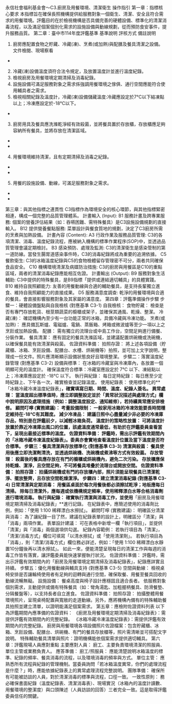 永信社會福利基金會～C3.廚房及用餐環境、清潔衛生 操作指引
第一章：指標核心要求
本指標旨在確保長照機構提供給服務對象一個衛生、清潔、安全且符合需求的用餐環境。評鑑目的在於檢視機構是否具備完善的硬體設備、標準化的清潔消毒流程，以及滿足個案個別化需求的設施設備與動線規劃，從而預防食安事件，提升服務品質。
第二章：臺中市114年度評鑑基準
基準說明
評核方式
備註說明
1. 廚房應配置食物之貯藏、冷藏(凍)、烹煮(或加熱)與配膳及餐具清潔之設備。
文件檢閱、現場察看
-
2. 冷藏(凍)設備溫度須符合法令規定，及放置溫度計並進行溫度紀錄。
1. 檢視廚房及用餐環境定期清掃及消毒紀錄。
2. 設施設備可滿足服務對象之需求係強調用餐環境之傢俱、通行空間應能符合使用輔具者之需求。
3. 檢視相關紀錄及溫度計，冷藏(凍)設備儲藏溫度:冷藏應設定於7℃以下結凍點以上；冷凍應設定於-18℃以下。
-
3. 廚房用具及餐具應洗滌乾淨經有效殺菌，並將餐具置於存放櫃，存放櫃應足夠容納所有餐具，並將存放在清潔區域。
-
-
4. 用餐環境維持清潔，且有定期清掃及消毒之紀錄。
-
-
5. 用餐的設施設備、動線，可滿足服務對象之需求。
-
-
第三章：與其他指標之連貫性
C3指標作為環境安全的核心環節，與其他指標緊密相連，構成一個完整的品質管理體系。
計畫輸入 (Input):
B1 服務計畫及跨專業服務: 個案的營養評估結果（如：吞嚥困難、需特殊餐具）是C3設施設備規劃的直接輸入。
B12 提供營養餐點服務: 菜單設計與餐食質地的規劃，決定了C3廚房所需的烹煮與加熱設備。
計畫內容 (Content):
A3 行政作業及服務品質管理: C3的各項清潔、消毒、溫度紀錄流程，應被納入機構的標準作業程序(SOP)中，並透過品質管理會議定期檢討。
B3 感染預防、處理及監測: C3的清潔衛生是感染管制的第一道防線。當發生腸胃道感染事件時，C3的消毒紀錄將成為重要的追溯依據。
C5 餐飲衛生: C3的冰箱溫度紀錄與C5的食物檢體留存管理密不可分，兩者共同確保食品安全。
C10 機構環境清潔及病媒防治措施: C3的廚房與用餐區是C10的重點區域，兩者的清潔消毒紀錄應能相互佐證。
計畫輸出 (Output):
B9 服務對象生活輔助: C3中提供的特殊餐具，是B9指標「提供或連結適切輔具」的具體實踐。
B10 維持自我照顧能力: 友善的用餐動線與合適的輔助餐具，是支持長輩獨立進食、維持自我照顧能力的直接成果。
D5 服務滿意度調查: 乾淨的用餐環境與合適的餐具，會直接影響服務對象及其家屬的滿意度。
第四章：評鑑準備操作步驟
步驟一：硬體設備盤點與自我檢核 (對應基準 C3-1)
自我檢核：
食物貯藏： 檢查是否有專門存放乾貨、根莖類蔬菜的櫥櫃或架子，並確保其通風、乾燥、整潔。
冷藏(凍)： 確認機構內至少有一台功能正常的冰箱，具備冷藏與冷凍功能。
烹煮(或加熱)： 應具備瓦斯爐、電磁爐、電鍋、蒸飯箱、烤箱或微波爐等至少一項以上之烹飪或加熱設備。
配膳： 需有獨立的流理台或中島工作台，空間足夠進行備餐、分裝作業。
餐具清潔： 應有固定的餐具洗滌區域，並建議配置烘碗機或洗碗機，以確保餐具能有效清潔與殺菌。
佐證資料準備：
拍照存證： 將上述各項設備（貯藏櫃、冰箱、烹飪設備、配膳台、水槽、烘碗機等）拍照，並可加上文字說明，整理成一份文件。照片應清晰顯示設備狀態良好且環境整潔。
步驟二：落實溫度紀錄管理 (對應基準 C3-2)
設備與標準：
在冰箱的冷藏室與冷凍庫內，各放置一個明顯可見的溫度計。
確保溫度符合標準：冷藏室應設定於 7℃ 以下、凍結點以上；冷凍庫應設定於 -18℃ 以下。
執行與紀錄：
每日定時紀錄： 每日應至少定時紀錄上、下午各一次，確實檢查並記錄溫度。
使用紀錄表： 使用標準化的**「冰箱冷藏冷凍溫度紀錄表」**，確實填寫日期、時間、溫度、紀錄人簽名。
異常處理： 當溫度超出標準值時，應立即調整設定並於「異常狀況描述與處理方式」欄中說明原因及處理措施（例如：調整溫度設定、通知維修），若持續異常應安排檢修。
顧問叮嚀 (實務建議)：
考量設備限制： 一般家用冰箱的冷凍效能要長時間穩定維持在-18℃有其難度。
減少冷凍品： 建議日照中心盡量減少非必要的冷凍庫存品，特別是在評鑑前夕，以減輕冰箱負荷。
溫度計的策略性放置： 可將溫度計放置於靠近冷凍庫出風口的位置，該處溫度通常最低，有助於在評鑑委員查看當下，呈現出最接近標準的溫度。
佐證資料準備：
評鑑時，需出示評鑑有效期間內的「冰箱冷藏冷凍溫度紀錄表」。委員亦會實地查看溫度計位置及當下溫度是否符合標準。
步驟三：餐具清潔與存放標準化 (對應基準 C3-3)
清潔與殺菌： 餐具使用後應立即洗潔劑清洗，並透過烘碗機、洗碗機或煮沸等方式有效殺菌。
存放管理：
殺菌後的餐具應存放在有門的櫥櫃或烘碗機內，避免二次污染。
存放櫃應保持乾燥、潔淨，且空間足夠，不可將餐具堆疊於流理台或開放空間。
佐證資料準備：
拍照存證： 拍攝烘碗機或有門的存放櫃內部，照片須能呈現餐具已清潔乾淨、擺放整齊，且存放空間乾燥潔淨。
步驟四：建立清潔消毒紀錄 (對應基準 C3-4)
日常清潔與定期消毒：
用餐區桌面於每次用餐後都必須擦拭乾淨；地板應每日清掃。
除每日清潔外，應每週或依機構規定頻率，使用稀釋漂白水等合格消毒劑進行環境消毒。
執行與紀錄：
確實執行清潔與消毒工作，並使用**「廚房及用餐環境定期清掃及消毒紀錄表」**進行記錄。
在紀錄表中，應簡述使用的消毒劑比例，例如：「使用 1:100 稀釋漂白水擦拭」。
顧問叮嚀 (實務建議)：
明確區分清潔與消毒： 為了讓紀錄一目了然，建議在紀錄表單的設計上，明確區分「清潔」與「消毒」兩項作業。
表單設計建議： 可在表格中新增一欄「執行項目」，並提供「清潔」與「消毒」兩個選項供勾選。
紀錄內容範例：
若執行項目為「清潔」，「清潔/消毒方式」欄位可填寫「以清水擦拭」或「使用清潔劑」。
若執行項目為「消毒」，則「清潔/消毒方式」欄位務必詳述，例如：「使用 1:100 稀釋漂白水靜置10分鐘後再以清水擦拭」。
如此一來，便能清楚呈現每日的清潔工作與每週的消毒工作皆有落實，讓評鑑委員能快速掌握執行狀況。
佐證資料準備：
評鑑時，需出示評鑑有效期間內的「廚房及用餐環境定期清掃及消毒紀錄表」，紀錄應詳實且持續。
步驟五：優化用餐動線與輔具支持 (對應基準 C3-5)
空間與動線： 檢視桌椅安排是否讓輪椅使用者有足夠的迴轉與通行空間，確保取餐、用餐至餐具回收的動線流暢無礙。
設施設備：
餐桌高度與椅子設計應穩固且適合長者。
依服務對象個別需求，主動提供或備有特殊餐具（如：彎角湯匙、加粗握柄餐具、防滑餐墊、分隔餐盤等），以支持長者自立進食。
佐證資料準備：
拍照存證： 拍攝整體用餐環境照片，呈現桌椅配置與寬敞的走道動線。另外，應將機構內備有的特殊輔助餐具拍照並建立清單，以證明能滿足個案需求。
第五章：應檢附佐證資料列表
以下為評鑑期間內應準備的佐證資料：
《廚房及用餐環境定期清掃及消毒紀錄表》：需提供評鑑有效期間內的完整紀錄。
《冰箱冷藏冷凍溫度紀錄表》：需提供評鑑有效期間內的完整紀錄。
廚房與用餐環境各項設備照片佐證檔案：包含貯藏櫃、冰箱、烹飪設備、配膳台、烘碗機、有門的餐具存放櫃等，照片需清晰並可搭配文字說明。
特殊輔助餐具清單與照片：證明機構能依個案需求提供適切輔具。
第六章：評鑑現場人員應對重點
主要應對人員： 廚工、主要負責環境清潔的照服員、單位主管或業務負責人。
應答準備：
廚工/照服員： 應能清楚說明冰箱溫度的標準、紀錄的頻率、餐具消毒的流程，以及環境消毒的頻率與方式。
單位主管： 應熟悉所有流程與紀錄的管理機制。當委員詢問「若冰箱溫度異常，你們的處理流程是什麼？」時，應能依據紀錄表上的異常處理流程完整說明。
團隊準備： 確保所有可能被訪談的人員，對於清潔消毒的標準與流程，口徑一致。
一致性原則： 務必確保書面紀錄（溫度紀錄表、清潔消毒表）、現場實況（冰箱內的溫度計讀數、用餐環境的整潔度）與口頭陳述（人員訪談的回答）三者完全一致。這是取得評鑑委員信任的關鍵。